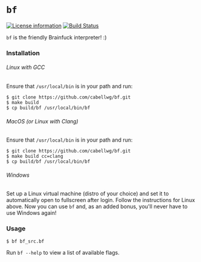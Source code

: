 # `bf`
[![License information](https://img.shields.io/badge/license-MIT-lightgrey.svg)](https://github.com/cabellwg/bf/blob/master/LICENSE)
[![Build Status](https://travis-ci.com/cabellwg/bf.svg?branch=master)](https://travis-ci.com/cabellwg/bf)

`bf` is the friendly Brainfuck interpreter! :)

### Installation

###### Linux with GCC

Ensure that `/usr/local/bin` is in your path and run:

```
$ git clone https://github.com/cabellwg/bf.git
$ make build
$ cp build/bf /usr/local/bin/bf
```

###### MacOS (or Linux with Clang)

Ensure that `/usr/local/bin` is in your path and run:

```
$ git clone https://github.com/cabellwg/bf.git
$ make build cc=clang
$ cp build/bf /usr/local/bin/bf
```

###### Windows

Set up a Linux virtual machine (distro of your choice) and set it to automatically open to fullscreen after login. Follow the instructions for Linux above. Now you can use `bf` and, as an added bonus, you'll never have to use Windows again!

### Usage

```
$ bf bf_src.bf
```

Run `bf --help` to view a list of available flags.



